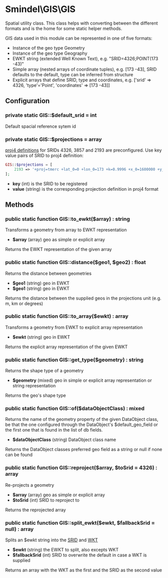 # Smindel\GIS\GIS

Spatial utility class. This class helps with converting between the different formats and is the home for some static helper methods.

GIS data used in this module can be represented in one of five formats:

- Instance of the geo type Geometry
- Instance of the geo type Geography
- EWKT string (extended Well Known Text), e.g. "SRID=4326;POINT(173 -43)"
- Simple array (nested arrays of coordinate tuples), e.g. [173 -43], SRID defaults to the default, type can be inferred from structure
- Explicit arrays that define SRID, type and coordinates, e.g. ['srid' => 4326, 'type'='Point', 'coordinates' => [173 -43]]

## Configuration

### private static GIS::$default_srid = int

Default spacial reference sytem id

### private static GIS::$projections = array

[proj4 definitions](https://epsg.io/) for SRIDs 4326, 3857 and 2193 are preconfigured. Use key value pairs of SRID to proj4 definition:

```php
GIS::$projections = [
    2193 => '+proj=tmerc +lat_0=0 +lon_0=173 +k=0.9996 +x_0=1600000 +y_0=10000000 +ellps=GRS80 +towgs84=0,0,0,0,0,0,0 +units=m +no_defs',
];
```
- __key__ (int) is the SRID to be registered
- __value__ (string) is the corresponding projection definition in proj4 format

## Methods

### public static function GIS::to_ewkt($array) : string

Transforms a geometry from array to EWKT representation

- __$array__ (array) geo as simple or explicit array

Returns the EWKT representation of the given array

### public static function GIS::distance($geo1, $geo2) : float

Returns the distance between geometries

- __$geo1__ (string) geo in EWKT
- __$geo1__ (string) geo in EWKT

Returns the distance between the supplied geos in the projections unit (e.g. m, km or degrees)

### public static function GIS::to_array($ewkt) : array

Transforms a geometry from EWKT to explicit array representation

- __$ewkt__ (string) geo in EWKT

Returns the explicit array representation of the given EWKT

### public static function GIS::get_type($geometry) : string

Returns the shape type of a geometry

- __$geometry__ (mixed) geo in simple or explicit array representation or string representation

Returns the geo's shape type

### public static function GIS::of($dataObjectClass) : mixed

Returns the name of the geometry property of the given DataObject class, be that the one configured through the DataObject's $default_geo_field or the first one that is found in the list of db fields.

- __$dataObjectClass__ (string) DataObject class name

Returns the DataObject classes preferred geo field as a string or null if none can be found

### public static function GIS::reproject($array, $toSrid = 4326) : array

Re-projects a geometry

- __$array__ (array) geo as simple or explicit array
- __$toSrid__ (int) SRID to reproject to

Returns the reprojected array

### public static function GIS::split_ewkt($ewkt, $fallbackSrid = null) : array

Splits an $ewkt string into the [SRID](https://en.wikipedia.org/wiki/Spatial_reference_system#Identifier) and [WKT](https://en.wikipedia.org/wiki/Well-known_text_representation_of_geometry)

- __$ewkt__ (string) the EWKT to split, also excepts WKT
- __$fallbackSrid__ (int) SRID to overwrite the default in case a WKT is supplied

Returns an array with the WKT as the first and the SRID as the second value
